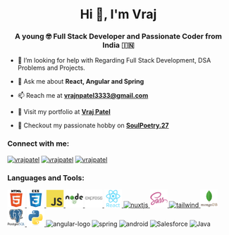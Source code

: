 
<h1 align="center">Hi 👋, I'm Vraj</h1>

<h3 align="center">A young 🤓 Full Stack Developer and Passionate Coder from India 🇮🇳</h3>




- 🤔 I’m looking for help with Regarding Full Stack Development, DSA Problems and Projects.

- 💬 Ask me about **React, Angular and Spring**

- 📫 Reach me at **vrajnpatel3333@gmail.com**

- 📁 Visit my portfolio at <a href="https://vraj1604.netlify.app/" target="_blank"><b>Vraj Patel</b></a>

- 📝 Checkout my passionate hobby on <a href="https://www.instagram.com/soulpoetry.27" target="_blank"><b>SoulPoetry.27</b></a> 

<h3 align="left">Connect with me:</h3>
<p align="left">
<a href="https://www.linkedin.com/in/vrajpatel1604" target="_blank"><img align="center" src="https://www.rdant.com.au/wp-content/uploads/Linked-in.png"  alt="vrajpatel" height="40" width="40" /></a>
<a href="https://www.instagram.com/vraj.2901/" target="_blank"><img align="center" src="https://cdn3.iconfinder.com/data/icons/popular-services-brands/512/instagram-512.png" alt="vrajpatel" height="40" width="40" /></a>
<a href="https://twitter.com/VrajPat48779083" target="_blank"><img align="center" src="https://cdn4.iconfinder.com/data/icons/social-media-icons-the-circle-set/48/twitter_circle-1024.png" alt="vrajpatel" height="40" width="40" /></a>
</p>


<h3 align="left">Languages and Tools:</h3>
<p align="left">
    <a href="https://www.w3.org/html/" target="_blank"> <img src="https://raw.githubusercontent.com/devicons/devicon/master/icons/html5/html5-original-wordmark.svg" alt="html5" width="40" height="40"/> </a>
    <a href="https://www.w3schools.com/css/" target="_blank"> <img src="https://raw.githubusercontent.com/devicons/devicon/master/icons/css3/css3-original-wordmark.svg" alt="css3" width="40" height="40"/> </a>
    <a href="https://developer.mozilla.org/en-US/docs/Web/JavaScript" target="_blank"> <img src="https://raw.githubusercontent.com/devicons/devicon/master/icons/javascript/javascript-original.svg" alt="javascript" width="40" height="40"/> </a>
      <a href="https://nodejs.org" target="_blank"> <img src="https://raw.githubusercontent.com/devicons/devicon/master/icons/nodejs/nodejs-original-wordmark.svg" alt="nodejs" width="40" height="40"/> </a>
    <a href="https://expressjs.com" target="_blank"> <img src="https://raw.githubusercontent.com/devicons/devicon/master/icons/express/express-original-wordmark.svg" alt="express" width="40" height="40"/> </a>
      <a href="https://vuejs.org/" target="_blank"> </a>
      <a href="https://reactjs.org/" target="_blank"> <img src="https://raw.githubusercontent.com/devicons/devicon/master/icons/react/react-original-wordmark.svg" alt="react" width="40" height="40"/> </a>
  <a href="https://www.gatsbyjs.com/" target="_blank">  </a>
    <a href="https://nextjs.org/" target="_blank"> </a>
    <a href="https://nuxtjs.org/" target="_blank"> <img src="https://www.vectorlogo.zone/logos/nuxtjs/nuxtjs-icon.svg" alt="nuxtjs" width="40" height="40"/> </a> 
  <a href="https://gridsome.org/" target="_blank"> </a>
    <a href="https://jestjs.io" target="_blank">  </a>
      <a href="https://sass-lang.com" target="_blank"> <img src="https://raw.githubusercontent.com/devicons/devicon/master/icons/sass/sass-original.svg" alt="sass" width="40" height="40"/> </a>
    <a href="https://tailwindcss.com/" target="_blank"> <img src="https://www.vectorlogo.zone/logos/tailwindcss/tailwindcss-icon.svg" alt="tailwind" width="40" height="40"/> </a>
    <a href="https://www.mongodb.com/" target="_blank"> <img src="https://raw.githubusercontent.com/devicons/devicon/master/icons/mongodb/mongodb-original-wordmark.svg" alt="mongodb" width="40" height="40"/> </a>
    <a href="https://www.postgresql.org" target="_blank"> <img src="https://raw.githubusercontent.com/devicons/devicon/master/icons/postgresql/postgresql-original-wordmark.svg" alt="postgresql" width="40" height="40"/> </a>
    <a href="https://www.python.org" target="_blank"> <img src="https://raw.githubusercontent.com/devicons/devicon/master/icons/python/python-original.svg" alt="python" width="40" height="40"/> </a>
     <img src="https://angular.io/assets/images/logos/angular/angular.svg" alt="angular-logo" width="45px" />

   <img src="https://www.svgrepo.com/show/354380/spring-icon.svg" alt="spring" width="40px"/>
   <img src="https://freeiconshop.com/wp-content/uploads/edd/android-flat.png" alt="android" width="40px"/>
    <img src="https://logos-world.net/wp-content/uploads/2020/10/Salesforce-Logo.png" alt="Salesforce" width="68px" height="45px"/>
   <img src="https://1000logos.net/wp-content/uploads/2020/09/Java-Logo-640x400.png" alt="Java" width="68px" height="45px"/>
  



<!--
**VRaj361/VRaj361** is a ✨ _special_ ✨ repository because its `README.md` (this file) appears on your GitHub profile.

Here are some ideas to get you started:

- 🔭 I’m currently working on ...
- 🌱 I’m currently learning ...
- 👯 I’m looking to collaborate on ...
- 🤔 I’m looking for help with ...
- 💬 Ask me about ...
- 📫 How to reach me: ...
- 😄 Pronouns: ...
- ⚡ Fun fact: ...
-->
